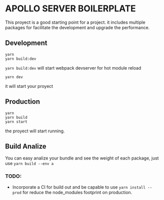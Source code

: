 # APOLLO SERVER BOILERPLATE

This proyect is a good starting point for a project. it includes multiple packages for facilitate the development and upgrade the performance.

## Development

    yarn
    yarn build:dev

`yarn build:dev` will start webpack devserver for hot module reload

    yarn dev

it will start your proyect

## Production

    yarn
    yarn build
    yarn start

the proyect will start running.

## Build Analize

You can easy analize your bundle and see the weight of each package, just use `yarn build --env a`

### TODO:

- Incorporate a CI for build out and be capable to use `yarn install --prod` for reduce the node_modules footprint on production.
